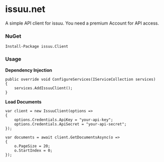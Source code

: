 # issuu.net

A simple API client for issuu. You need a premium Account for API access.

### NuGet
    Install-Package issuu.Client

### Usage


**Dependency Injection**

    public override void ConfigureServices(IServiceCollection services)
    {
        services.AddIssuuClient();
    }

**Load Documents**

    var client = new IssuuClient(options =>
    {
        options.Credentials.ApiKey = "your-api-key";
        options.Credentials.ApiSecret = "your-api-secret";
    });

    var documents = await client.GetDocumentsAsync(o =>
    {
        o.PageSize = 20;
        o.StartIndex = 0;
    });
